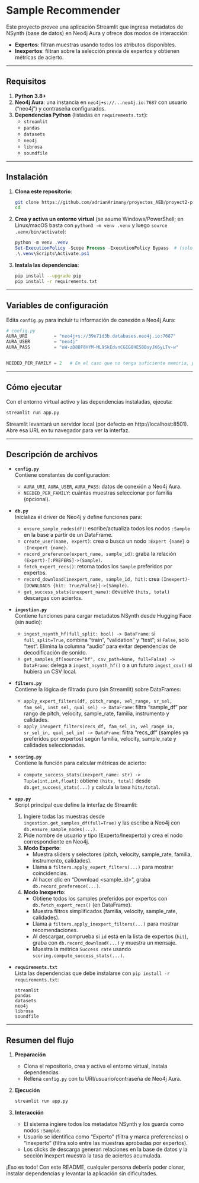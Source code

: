 
# Sample Recommender

Este proyecto provee una aplicación Streamlit que ingresa metadatos de NSynth (base de datos) en Neo4j Aura y ofrece dos modos de interacción:

- **Expertos**: filtran muestras usando todos los atributos disponibles.  
- **Inexpertos**: filtran sobre la selección previa de expertos y obtienen métricas de acierto.

---

## Requisitos

1. **Python 3.8+**  
2. **Neo4j Aura**: una instancia en `neo4j+s://...neo4j.io:7687` con usuario (“neo4j”) y contraseña configurados.  
3. **Dependencias Python** (listadas en `requirements.txt`):  
   - `streamlit`  
   - `pandas`  
   - `datasets`  
   - `neo4j`  
   - `librosa`  
   - `soundfile`  

---

## Instalación

1. **Clona este repositorio**:
   ```bash
   git clone https://github.com/adrianArimany/proyectos_AED/proyect2-python.git
   cd 
   ```
2. **Crea y activa un entorno virtual** (se asume Windows/PowerShell; en Linux/macOS basta con `python3 -m venv .venv` y luego `source .venv/bin/activate`):
   ```powershell
   python -m venv .venv
   Set-ExecutionPolicy -Scope Process -ExecutionPolicy Bypass  # (solo si PowerShell lo bloquea)
   .\.venv\Scripts\Activate.ps1
   ```
3. **Instala las dependencias**:
   ```bash
   pip install --upgrade pip
   pip install -r requirements.txt
   ```

---

## Variables de configuración

Edita `config.py` para incluir tu información de conexión a Neo4j Aura:

```python
# config.py
AURA_URI          = "neo4j+s://39e71d3b.databases.neo4j.io:7687"
AURA_USER         = "neo4j"
AURA_PASS         = "oW-zD88F8HYM-ML9SkEdvnCGIG8HES8BsyJK6yLTv-w"


NEEDED_PER_FAMILY = 2   # En el caso que no tenga suficiente memoria, puede limir la base de datos.
```

---

## Cómo ejecutar

Con el entorno virtual activo y las dependencias instaladas, ejecuta:
```bash
streamlit run app.py
```
Streamlit levantará un servidor local (por defecto en http://localhost:8501).  
Abre esa URL en tu navegador para ver la interfaz.

---

## Descripción de archivos

- **`config.py`**  
  Contiene constantes de configuración:
  - `AURA_URI`, `AURA_USER`, `AURA_PASS`: datos de conexión a Neo4j Aura.
  - `NEEDED_PER_FAMILY`: cuántas muestras seleccionar por familia (opcional).

- **`db.py`**  
  Inicializa el driver de Neo4j y define funciones para:
  - `ensure_sample_nodes(df)`: escribe/actualiza todos los nodos `:Sample` en la base a partir de un DataFrame.
  - `create_user(name, expert)`: crea o busca un nodo `:Expert {name}` o `:Inexpert {name}`.
  - `record_preference(expert_name, sample_id)`: graba la relación `(Expert)-[:PREFERS]->(Sample)`.
  - `fetch_expert_recs()`: retorna todos los `Sample` preferidos por expertos.
  - `record_download(inexpert_name, sample_id, hit)`: crea `(Inexpert)-[DOWNLOADS {hit: True/False}]->(Sample)`.
  - `get_success_stats(inexpert_name)`: devuelve `(hits, total)` descargas con aciertos.

- **`ingestion.py`**  
  Contiene funciones para cargar metadatos NSynth desde Hugging Face (sin audio):
  - `ingest_nsynth_hf(full_split: bool) -> DataFrame`: si `full_split=True`, combina “train”, “validation” y “test”; si `False`, solo “test”. Elimina la columna “audio” para evitar dependencias de decodificación de sonido.
  - `get_samples_df(source="hf", csv_path=None, full=False) -> DataFrame`: delega a `ingest_nsynth_hf()` o a un futuro `ingest_csv()` si hubiera un CSV local.

- **`filters.py`**  
  Contiene la lógica de filtrado puro (sin Streamlit) sobre DataFrames:
  - `apply_expert_filters(df, pitch_range, vel_range, sr_sel, fam_sel, inst_sel, qual_sel) -> DataFrame`: filtra “sample_df” por rango de pitch, velocity, sample_rate, familia, instrumento y calidades.
  - `apply_inexpert_filters(recs_df, fam_sel_in, vel_range_in, sr_sel_in, qual_sel_in) -> DataFrame`: filtra “recs_df” (samples ya preferidos por expertos) según familia, velocity, sample_rate y calidades seleccionadas.

- **`scoring.py`**  
  Contiene la función para calcular métricas de acierto:
  - `compute_success_stats(inexpert_name: str) -> Tuple[int,int,float]`: obtiene `(hits, total)` desde `db.get_success_stats(...)` y calcula la tasa `hits/total`.

- **`app.py`**  
  Script principal que define la interfaz de Streamlit:
  1. Ingiere todas las muestras desde `ingestion.get_samples_df(full=True)` y las escribe a Neo4j con `db.ensure_sample_nodes(...)`.
  2. Pide nombre de usuario y tipo (Experto/Inexperto) y crea el nodo correspondiente en Neo4j.
  3. **Modo Experto**:  
     - Muestra sliders y selectores (pitch, velocity, sample_rate, familia, instrumento, calidades).  
     - Llama a `filters.apply_expert_filters(...)` para mostrar coincidencias.  
     - Al hacer clic en “Download <sample_id>”, graba `db.record_preference(...)`.
  4. **Modo Inexperto**:  
     - Obtiene todos los samples preferidos por expertos con `db.fetch_expert_recs()` (en DataFrame).  
     - Muestra filtros simplificados (familia, velocity, sample_rate, calidades).  
     - Llama a `filters.apply_inexpert_filters(...)` para mostrar recomendaciones.  
     - Al descargar, comprueba si `id` está en la lista de expertos (`hit`), graba con `db.record_download(...)` y muestra un mensaje.  
     - Muestra la métrica `Success rate` usando `scoring.compute_success_stats(...)`.

- **`requirements.txt`**  
  Lista las dependencias que debe instalarse con `pip install -r requirements.txt`:
  ```
  streamlit
  pandas
  datasets
  neo4j
  librosa
  soundfile
  ```

---

## Resumen del flujo

1. **Preparación**  
   - Clona el repositorio, crea y activa el entorno virtual, instala dependencias.  
   - Rellena `config.py` con tu URI/usuario/contraseña de Neo4j Aura.

2. **Ejecución**  
   ```bash
   streamlit run app.py
   ```
3. **Interacción**  
   - El sistema ingiere todos los metadatos NSynth y los guarda como nodos `:Sample`.  
   - Usuario se identifica como “Experto” (filtra y marca preferencias) o “Inexperto” (filtra solo entre las muestras aprobadas por expertos).  
   - Los clicks de descarga generan relaciones en la base de datos y la sección Inexpert muestra la tasa de aciertos acumulada.

¡Eso es todo! Con este README, cualquier persona debería poder clonar, instalar dependencias y levantar la aplicación sin dificultades.
